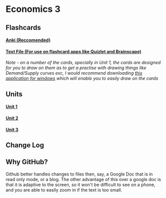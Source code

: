 # Economics 3
## Flashcards
#### [Anki (Reccomended)](https://github.com/DarcyMur/Materials/blob/main/Economics%20Files/Economics.akpg)
#### [Text File (For use on flashcard apps like Quizlet and Brainscape)](https://github.com/DarcyMur/Materials/blob/main/Economics%20Files/Economics.csv)
*Note - on a number of the cards, specially in Unit 1, the cards are designed for you to draw on them as to get a practise with drawing things like Demand/Supply curves exc, I would recommend downloading [this application for windows](https://github.com/geovens/gInk) which will enable you to easily draw on the cards* 
## Units
#### [Unit 1](https://github.com/DarcyMur/Materials/blob/main/Materials/Unit_1.md)
#### [Unit 2](https://github.com/DarcyMur/Materials/blob/main/Materials/Unit_2.md)
#### [Unit 3](https://github.com/DarcyMur/Materials/blob/main/Materials/Unit_3.md)


## Change Log



## Why GitHub?
Github better handles changes to files then, say, a Google Doc that is in read only mode, or a blog. The other advantage of this over a google doc is that it is adaptive to the screen, so it won't be difficult to see on a phone, and you are able to easily zoom in if the text is too small.
